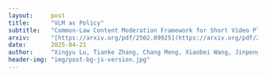 ```yaml
---
layout:     post
title:      "VLM as Policy"
subtitle:   "Common-Law Content Moderation Framework for Short Video Platform"
arxiv:      "[https://arxiv.org/pdf/2502.09925](https://arxiv.org/pdf/2504.14904)"
date:       2025-04-21
author:     "Xingyu Lu, Tianke Zhang, Chang Meng, Xiaobei Wang, Jinpeng Wang, Yi-Fan Zhang, Shisong Tang, Changyi Liu, Haojie Ding, Kaiyu Jiang, Kaiyu Tang, Bin Wen, Hai-Tao Zheng, Fan Yang, Tingting Gao, Di Zhang, Kun Gai"
header-img: "img/post-bg-js-version.jpg"
---
```

